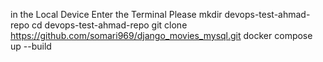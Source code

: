 in the Local Device
Enter the Terminal Please
mkdir devops-test-ahmad-repo
cd devops-test-ahmad-repo
git clone https://github.com/somari969/django_movies_mysql.git
docker compose up --build
